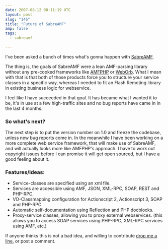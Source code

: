```yaml
---
date: 2007-08-12 08:11:19 UTC
layout: post
slug: "146"
title: "Future of SabreAMF"
amp: false
tags:
  - sabreamf

---
```

<p>I've been asked a bunch of times what's gonna happen with <a href="http://www.osflash.org/sabreamf">SabreAMF</a>.</p>

<p>The thing is, the goals of SabreAMF were a lean AMF-parsing library without any pre-cooked frameworks like <a href="http://www.amfphp.org/">AMFPHP</a> or <a href="http://www.themidnightcoders.com/weborb/php/">WebOrb</a>. What I mean with that is that both of those products force you to structure your service classes in a specific way, whereas I needed to fit an Flash Remoting library in existing business logic for webservice.</p>

<p>I feel like I have succeeded in that goal. It has became what I wanted it to be, it's in use at a few high-traffic sites and no bug reports have came in in the last 4 months.</p>

<h3>So what's next?</h3>

<p>The next step is to put the version number on 1.0 and freeze the codebase, unless new bug reports come in. In the meanwhile I have been working on a more complete web service framework, that will make use of SabreAMF, and will actually looks more like AMFPHP's approach. I have to work out copyright issues before I can promise it will get open sourced, but I have a good feeling about it.</p>

<h3>Features/Ideas:</h3>

<ul>
  <li>Service-classes are specified using an xml file.</li>
  <li>Services are accessible using AMF, JSON, XML-RPC, SOAP, REST and PHP-RPC.</li>
  <li>VO-Classmapping configuration for Actionscript 2, Actionscript 3, SOAP and PHP-RPC.</li>
  <li>Automatic self-documentation using Reflection and PHP docblocks.</li>
  <li>Proxy-service classes, allowing you to proxy external webservices. (this allows you to access SOAP services using PHP-RPC, XML-RPC services using AMF, etc.)</li>
</ul>

<p>If anyone thinks this is not a bad idea, and willing to contribute <a href="/contact">drop me a line</a>, or post a comment.</p>
